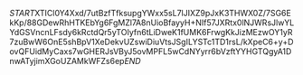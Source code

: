 $START$XTICl0Y4Xxd/7utBzfTfksupgYWxx5sL7lJIXZ9pJxK3THWX0Z/7SG6EkKp/88GDewRhHTKEbYg6FgMZl7A8nUioBfayyH+NIf57JXRtx0lNJWRsJlwYLYdGSVncnLFsdy6kRctdQr5yTOIyfn6tLiDweK1fUMK6FrwgKkJizMEzwOY1yR7zuBwW6OnE5shBpV1XeDekvUZswiDiuVtsJSgILYSTc1TD1rsL/kXpeC6+y+DovQFUidMyCaxs7wGHERJsVByJ5ovMPFL5wCdNYyrr6bVzftYYHGTQgyA1DnwATyjimXGoUZAMkWFZs6ep$END$